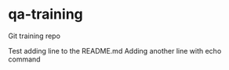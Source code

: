 # qa-training
Git training repo

Test adding line to the README.md
Adding another line with echo command
